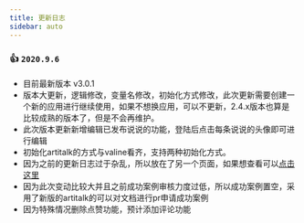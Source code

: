 ```yaml
---
title: 更新日志
sidebar: auto
---
```

### 👍 `2020.9.6`

* 目前最新版本 v3.0.1
* 版本大更新，逻辑修改，变量名修改，初始化方式修改，此次更新需要创建一个新的应用进行继续使用，如果不想换应用，可以不更新，2.4.x版本也算是比较成熟的版本了，但是不会再维护。
* 此次版本更新新增编辑已发布说说的功能，登陆后点击每条说说的头像即可进行编辑
* 初始化artitalk的方式与valine看齐，支持两种初始化方式。
* 因为之前的更新日志过于杂乱，所以放在了另一个页面，如果想查看可以[点击这里](/prelease.html)
* 因为此次变动比较大并且之前成功案例审核力度过低，所以成功案例置空，采用了新版的artitalk的可以对文档进行pr申请成功案例
* 因为特殊情况删除点赞功能，预计添加评论功能
